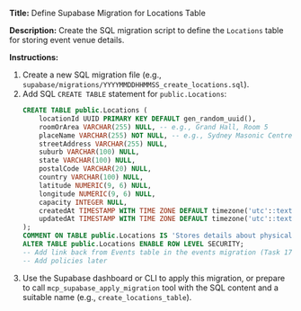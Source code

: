 **Title:** Define Supabase Migration for Locations Table

**Description:** Create the SQL migration script to define the `Locations` table for storing event venue details.

**Instructions:**

1.  Create a new SQL migration file (e.g., `supabase/migrations/YYYYMMDDHHMMSS_create_locations.sql`).
2.  Add SQL `CREATE TABLE` statement for `public.Locations`:
    ```sql
    CREATE TABLE public.Locations (
        locationId UUID PRIMARY KEY DEFAULT gen_random_uuid(),
        roomOrArea VARCHAR(255) NULL, -- e.g., Grand Hall, Room 5
        placeName VARCHAR(255) NOT NULL, -- e.g., Sydney Masonic Centre
        streetAddress VARCHAR(255) NULL,
        suburb VARCHAR(100) NULL,
        state VARCHAR(100) NULL,
        postalCode VARCHAR(20) NULL,
        country VARCHAR(100) NULL,
        latitude NUMERIC(9, 6) NULL,
        longitude NUMERIC(9, 6) NULL,
        capacity INTEGER NULL,
        createdAt TIMESTAMP WITH TIME ZONE DEFAULT timezone('utc'::text, now()) NOT NULL,
        updatedAt TIMESTAMP WITH TIME ZONE DEFAULT timezone('utc'::text, now()) NOT NULL
    );
    COMMENT ON TABLE public.Locations IS 'Stores details about physical event locations/venues.';
    ALTER TABLE public.Locations ENABLE ROW LEVEL SECURITY;
    -- Add link back from Events table in the events migration (Task 17)
    -- Add policies later
    ```
3.  Use the Supabase dashboard or CLI to apply this migration, or prepare to call `mcp_supabase_apply_migration` tool with the SQL content and a suitable name (e.g., `create_locations_table`). 
